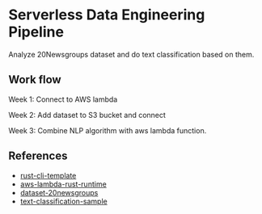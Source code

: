 # Serverless Data Engineering Pipeline
Analyze 20Newsgroups dataset and do text classification based on them. 

## Work flow
Week 1: Connect to AWS lambda

Week 2: Add dataset to S3 bucket and connect

Week 3: Combine NLP algorithm with aws lambda function. 

## References

* [rust-cli-template](https://github.com/kbknapp/rust-cli-template)
* [aws-lambda-rust-runtime](https://github.com/awslabs/aws-lambda-rust-runtime)
* [dataset-20newsgroups](https://www.kaggle.com/datasets/crawford/20-newsgroups)
* [text-classification-sample](https://www.kaggle.com/code/arihantjain09/20-groups-best-predictions-and-visuals)
